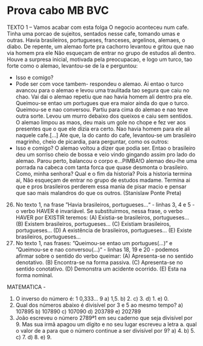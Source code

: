 # Prova cabo MB BVC

TEXTO 1 – Vamos acabar com esta folga
O negocio aconteceu num cafe. Tinha uma
porcao de sujeitos, sentados nesse cafe,
tomando umas e outras. Havia brasileiros,
portugueses, franceses, argelinos, alemaes,
o diabo.
De repente, um alemao forte pra cachorro
levantou e gritou que nao via homem pra ele
Não esqueçam de entrar no grupo de estudos
ali dentro. Houve a surpresa inicial,
motivada pela preocupacao, e logo um turco,
tao forte como o alemao, levantou-se de la e
perguntou:
- Isso e comigo?
- Pode ser com voce tambem- respondeu o
alemao.
Ai entao o turco avancou para o alemao e
levou uma traulitada tao segura que caiu no
chao. Vai dai o alemao repetiu que nao havia
homem ali dentro pra ele. Queimou-se entao
um portugues que era maior ainda do que o
turco. Queimou-se e nao conversou. Partiu
para cima do alemao e nao teve outra sorte.
Levou um murro debaixo dos queixos e caiu
sem sentidos.
O alemao limpou as maos, deu mais um
gole no chope e fez ver aos presentes que o
que ele dizia era certo. Nao havia homem
para ele ali naquele cafe.[…] Ate que, la do
canto do cafe, levantou-se um brasileiro
magrinho, cheio de picardia, para perguntar,
como os outros:
- Isso e comigo?
O alemao voltou a dizer que podia ser.
Entao o brasileiro deu um sorriso cheio de
bossa e veio vindo gingando assim pro lado
do alemao. Parou perto, balancou o corpo
e...PIMBA!O alemao deu-lhe uma porrada na
cabeca com tanta forca que quase desmonta o
brasileiro.
Como, minha senhora? Qual e o fim da
historia? Pois a historia termina ai,
Não esqueçam de entrar no grupo de estudos
madame. Termina ai que e pros brasileiros
perderem essa mania de pisar macio e pensar
que sao mais malandros do que os outros.
(Stanislaw Ponte Preta)
26) No texto 1, na frase ”Havia brasileiros,
portugueses...“ - linhas 3, 4 e 5 - o verbo
HAVER é invariável. Se substituirmos, nessa
frase, o verbo HAVER por EXISTIR teremos:
(A) Existia-se brasileiros, portugueses...
(B) Existem brasileiros, portugueses...
(C) Existiam brasileiros, portugueses...
(D) A existência de brasileiros,
portugueses...
(E) Existe brasileiros, portugueses...
27) No texto 1, nas frases: ”Queimou-se entao
um
portugues(…)“ e ”Queimou-se e nao
conversou(…)“ - linhas 18, 19 e 20 - podemos
afirmar sobre o sentido do verbo queimar:
(A) Apresenta-se no sentido denotativo.
(B) Encontra-se na forma passiva.
(C) Apresenta-se no sentido conotativo.
(D) Demonstra um acidente ocorrido.
(E) Esta na forma nominal.


MATEMATICA - 



1. O inverso do número é: 1 0,333... 9
a) 1,5.
b) 2.
c) 3.
d) 1.
e) 0.
2. Qual dos números abaixo é divisível por 3
e 5 ao mesmo tempo?
a) 107895
b) 107890
c) 107090
d) 203789
e) 202789
3. João escreveu o número 2789ª1 em seu
caderno que seja divisível por 9. Mas sua
irmã apagou um dígito e no seu lugar escreveu
a letra a. qual o valor de a para que o
número continue a ser divisível por 9?
a) 4.
b) 5.
c) 7.
d) 8.
e) 9. 

